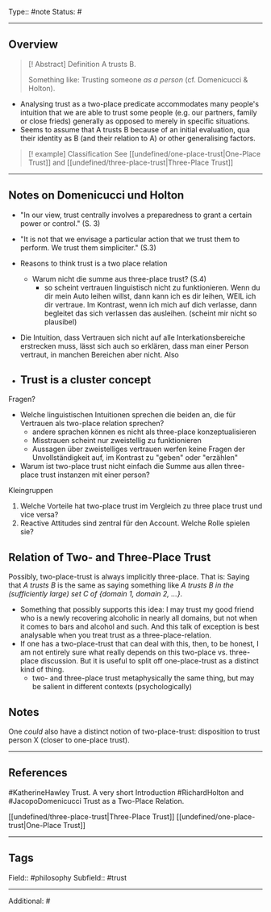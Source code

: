 Type:: #note
Status: #
___
## Overview

>[! Abstract] Definition
> A trusts B. 
> 
> Something like: Trusting someone *as a person* (cf. Domenicucci & Holton).

- Analysing trust as a two-place predicate accommodates many people's intuition that we are able to trust some people (e.g. our partners, family or close frieds) generally as opposed to merely in specific situations.
- Seems to assume that A trusts B because of an initial evaluation, qua their identity as B (and their relation to A) or other generalising factors.

> [! example] Classification
> See [[undefined/one-place-trust|One-Place Trust]] and [[undefined/three-place-trust|Three-Place Trust]]

___

## Notes on Domenicucci und Holton


- "In our view, trust centrally involves a preparedness to grant a certain power or control." (S. 3)
- "It is not that we envisage a particular action that we trust them to perform. We trust them simpliciter." (S.3)

- Reasons to think trust is a two place relation
	- Warum nicht die summe aus three-place trust? (S.4)
		- so scheint vertrauen linguistisch nicht zu funktionieren. Wenn du dir mein Auto leihen willst, dann kann ich es dir leihen, WEIL ich dir vertraue. Im Kontrast, wenn ich mich auf dich verlasse, dann begleitet das sich verlassen das ausleihen. (scheint mir nicht so plausibel)
- Die Intuition, dass Vertrauen sich nicht auf alle Interkationsbereiche erstrecken muss, lässt sich auch so erklären, dass man einer Person vertraut, in manchen Bereichen aber nicht. Also 
- Trust is a cluster concept
	- 



Fragen?
- Welche linguistischen Intuitionen sprechen die beiden an, die für Vertrauen als two-place relation sprechen?
	- andere sprachen können es nicht als three-place konzeptualisieren
	- Misstrauen scheint nur zweistellig zu funktionieren
	- Aussagen über zweistelliges vertrauen werfen keine Fragen der Unvollständigkeit auf, im Kontrast zu "geben" oder "erzählen"
- Warum ist two-place trust nicht einfach die Summe aus allen three-place trust instanzen mit einer person?


Kleingruppen

1. Welche Vorteile hat two-place trust im Vergleich zu three place trust und vice versa?
2. Reactive Attitudes sind zentral für den Account. Welche Rolle spielen sie?

## Relation of Two- and Three-Place Trust

Possibly, two-place-trust is always implicitly three-place. That is: Saying that *A trusts B* is the same as saying something like *A trusts B in the (sufficiently large) set C of {domain 1, domain 2, ...}*. 
- Something that possibly supports this idea: I may trust my good friend who is a newly recovering alcoholic in nearly all domains, but not when it comes to bars and alcohol and such. And this talk of exception is best analysable when you treat trust as a three-place-relation. 
- If one has a two-place-trust that can deal with this, then, to be honest, I am not entirely sure what really depends on this two-place vs. three-place discussion. But it is useful to split off one-place-trust as a distinct kind of thing.
	- two- and three-place trust metaphysically the same thing, but may be salient in different contexts (psychologically)

## Notes 

One *could* also have a distinct notion of two-place-trust: disposition to trust person X (closer to one-place trust).

___
## References

#KatherineHawley Trust. A very short Introduction
#RichardHolton and #JacopoDomenicucci Trust as a Two-Place Relation.

[[undefined/three-place-trust|Three-Place Trust]]
[[undefined/one-place-trust|One-Place Trust]]

___
## Tags

Field:: #philosophy 
Subfield:: #trust
___
Additional: #